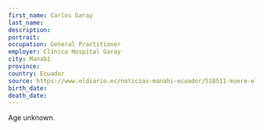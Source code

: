 ```yaml
---
first_name: Carlos Garay
last_name: 
description: 
portrait: 
occupation: General Practitioner
employer: Clínica Hospital Garay
city: Manabí
province: 
country: Ecuador
source: https://www.eldiario.ec/noticias-manabi-ecuador/518511-muere-el-reconocido-medico-carlos-garay
birth_date: 
death_date: 
---
```


Age unknown.